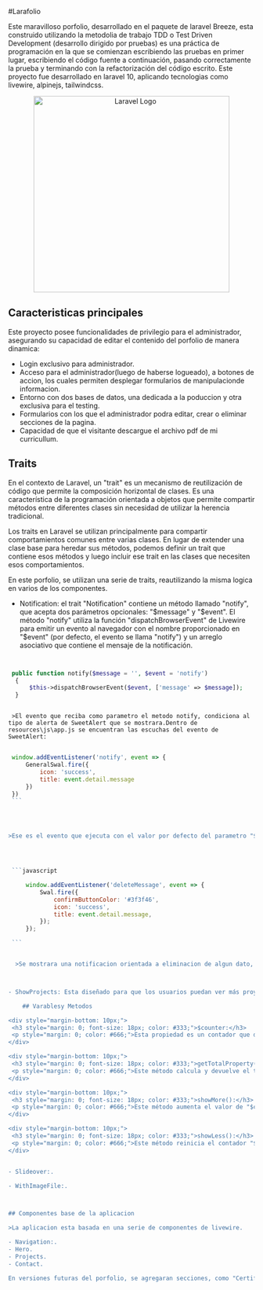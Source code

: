 
#Larafolio

  Este maravilloso porfolio, desarrollado en el paquete de laravel Breeze, esta construido utilizando la metodolia de trabajo TDD o Test Driven Development (desarrollo dirigido por pruebas) es una práctica de programación en la que se comienzan escribiendo las pruebas en primer lugar, escribiendo el código fuente a continuación, pasando correctamente la prueba y terminando con la refactorización del código escrito.
  Este proyecto fue desarrollado en laravel 10, aplicando tecnologias como livewire, alpinejs, tailwindcss.
 



<p align="center"><a href="https://laravel.com" target="_blank"><img src="https://raw.githubusercontent.com/laravel/art/master/logo-lockup/5%20SVG/2%20CMYK/1%20Full%20Color/laravel-logolockup-cmyk-red.svg" width="400" alt="Laravel Logo"></a></p>

## Caracteristicas principales

  Este proyecto posee funcionalidades de privilegio para el administrador, asegurando su capacidad de editar el contenido del porfolio de manera dinamica:

- Login exclusivo para administrador.
- Acceso para el administrador(luego de haberse logueado), a botones de accion, los cuales permiten desplegar formularios de manipulacionde informacion.
- Entorno con dos bases de datos, una dedicada a la poduccion y otra exclusiva para el testing.
- Formularios con los que el administrador podra editar, crear o eliminar secciones de la pagina.
- Capacidad de que el visitante descargue el archivo pdf de mi curricullum.

## Traits

 En el contexto de Laravel, un "trait" es un mecanismo de reutilización de código que permite la composición horizontal de clases. Es una característica de la programación orientada a objetos que permite compartir métodos entre diferentes clases sin necesidad de utilizar la herencia tradicional.

Los traits en Laravel se utilizan principalmente para compartir comportamientos comunes entre varias clases. En lugar de extender una clase base para heredar sus métodos, podemos definir un trait que contiene esos métodos y luego incluir ese trait en las clases que necesiten esos comportamientos.

En este porfolio, se utilizan una serie de traits, reautilizando la misma logica en varios de los componentes.

  - Notification: el trait "Notification" contiene un método llamado "notify", que acepta dos parámetros opcionales: "$message" y "$event". El método "notify" utiliza la función "dispatchBrowserEvent" de Livewire para emitir un evento al navegador con el nombre proporcionado en "$event" (por defecto, el evento se llama "notify") y un arreglo asociativo que contiene el mensaje de la notificación.
  
  

  ```php


   public function notify($message = '', $event = 'notify')
    {
        $this->dispatchBrowserEvent($event, ['message' => $message]);
    }



  ```



     >El evento que reciba como parametro el metodo notify, condiciona al tipo de alerta de SweetAlert que se mostrara.Dentro de resources\js\app.js se encuentran las escuchas del evento de SweetAlert:


 
   
   ```javascript

    window.addEventListener('notify', event => {
        GeneralSwal.fire({
            icon: 'success',
            title: event.detail.message
        })
    })
    ```
   

   

  >Ese es el evento que ejecuta con el valor por defecto del parametro "$event", y a continuacion, por ejemplo si en vez de ser "notify", recibiera al evento "deleteMessage".
 


  
    ```javascript
   
        window.addEventListener('deleteMessage', event => {
            Swal.fire({
                confirmButtonColor: '#3f3f46',
                icon: 'success',
                title: event.detail.message,
            });
        });

    ```
  

     >Se mostrara una notificacion orientada a eliminacion de algun dato, de esa forma este trait, logra administrar el uso de sweet alert de manera dinamica.
  
  

  - ShowProjects: Esta diseñado para que los usuarios puedan ver más proyectos a medida que interactúan con la interfaz. El trait "ShowProjects" te permite implementar fácilmente esta funcionalidad en varios componentes Livewire sin tener que repetir el mismo código en cada uno de ellos.

       ## Varablesy Metodos

<div style="margin-bottom: 10px;">
    <h3 style="margin: 0; font-size: 18px; color: #333;">$counter:</h3>
    <p style="margin: 0; color: #666;">Esta propiedad es un contador que determina cuántos proyectos se muestran actualmente en la lista. Por defecto, se inicializa con el valor 3, lo que significa que se mostrarán inicialmente 3 proyectos.</p>
</div>

<div style="margin-bottom: 10px;">
    <h3 style="margin: 0; font-size: 18px; color: #333;">getTotalProperty():</h3>
    <p style="margin: 0; color: #666;">Este método calcula y devuelve el total de proyectos en la base de datos utilizando el modelo "Project". Es una forma conveniente de obtener el número total de proyectos disponibles.</p>
</div>

<div style="margin-bottom: 10px;">
    <h3 style="margin: 0; font-size: 18px; color: #333;">showMore():</h3>
    <p style="margin: 0; color: #666;">Este método aumenta el valor de "$counter" en 3 si hay más proyectos disponibles para mostrar. Esto permite cargar y mostrar más proyectos en la lista cuando el usuario hace clic en un botón "Mostrar más".</p>
</div>

<div style="margin-bottom: 10px;">
    <h3 style="margin: 0; font-size: 18px; color: #333;">showLess():</h3>
    <p style="margin: 0; color: #666;">Este método reinicia el contador "$counter" a 3, lo que vuelve a mostrar solo los primeros 3 proyectos en la lista. Esto se puede utilizar para retroceder a la visualización original después de que se han cargado más proyectos.</p>
</div>


  - Slideover:.

  - WithImageFile:.



## Componentes base de la aplicacion

   >La aplicacion esta basada en una serie de componentes de livewire.

- Navigation:.
- Hero.
- Projects.
- Contact.

  En versiones futuras del porfolio, se agregaran secciones, como "Certifications"(acceso a mis certificaciones de cursos), "Blog"(un area donde los visitantes podran dejar comentarios), "Docs"(un area donde desarrollare una suerte de documentacion sobre sobre laravel).




